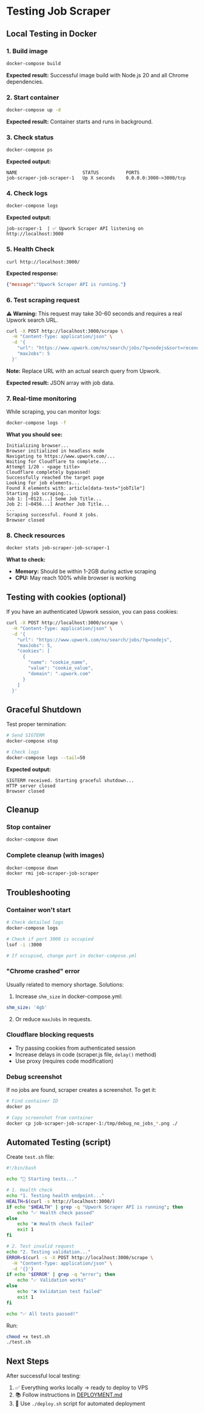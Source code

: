 # Testing Job Scraper

## Local Testing in Docker

### 1. Build image

```bash
docker-compose build
```

**Expected result:** Successful image build with Node.js 20 and all Chrome dependencies.

### 2. Start container

```bash
docker-compose up -d
```

**Expected result:** Container starts and runs in background.

### 3. Check status

```bash
docker-compose ps
```

**Expected output:**
```
NAME                        STATUS          PORTS
job-scraper-job-scraper-1   Up X seconds    0.0.0.0:3000->3000/tcp
```

### 4. Check logs

```bash
docker-compose logs
```

**Expected output:**
```
job-scraper-1  | ✅ Upwork Scraper API listening on http://localhost:3000
```

### 5. Health Check

```bash
curl http://localhost:3000/
```

**Expected response:**
```json
{"message":"Upwork Scraper API is running."}
```

### 6. Test scraping request

**⚠️ Warning:** This request may take 30-60 seconds and requires a real Upwork search URL.

```bash
curl -X POST http://localhost:3000/scrape \
  -H "Content-Type: application/json" \
  -d '{
    "url": "https://www.upwork.com/nx/search/jobs/?q=nodejs&sort=recency",
    "maxJobs": 5
  }'
```

**Note:** Replace URL with an actual search query from Upwork.

**Expected result:** JSON array with job data.

### 7. Real-time monitoring

While scraping, you can monitor logs:

```bash
docker-compose logs -f
```

**What you should see:**
```
Initializing browser...
Browser initialized in headless mode
Navigating to https://www.upwork.com/...
Waiting for Cloudflare to complete...
Attempt 1/20 - <page title>
Cloudflare completely bypassed!
Successfully reached the target page
Looking for job elements...
Found X elements with: article[data-test="jobTile"]
Starting job scraping...
Job 1: [~0123...] Some Job Title...
Job 2: [~0456...] Another Job Title...
...
Scraping successful. Found X jobs.
Browser closed
```

### 8. Check resources

```bash
docker stats job-scraper-job-scraper-1
```

**What to check:**
- **Memory:** Should be within 1-2GB during active scraping
- **CPU:** May reach 100% while browser is working

## Testing with cookies (optional)

If you have an authenticated Upwork session, you can pass cookies:

```bash
curl -X POST http://localhost:3000/scrape \
  -H "Content-Type: application/json" \
  -d '{
    "url": "https://www.upwork.com/nx/search/jobs/?q=nodejs",
    "maxJobs": 5,
    "cookies": [
      {
        "name": "cookie_name",
        "value": "cookie_value",
        "domain": ".upwork.com"
      }
    ]
  }'
```

## Graceful Shutdown

Test proper termination:

```bash
# Send SIGTERM
docker-compose stop

# Check logs
docker-compose logs --tail=50
```

**Expected output:**
```
SIGTERM received. Starting graceful shutdown...
HTTP server closed
Browser closed
```

## Cleanup

### Stop container

```bash
docker-compose down
```

### Complete cleanup (with images)

```bash
docker-compose down
docker rmi job-scraper-job-scraper
```

## Troubleshooting

### Container won't start

```bash
# Check detailed logs
docker-compose logs

# Check if port 3000 is occupied
lsof -i :3000

# If occupied, change port in docker-compose.yml
```

### "Chrome crashed" error

Usually related to memory shortage. Solutions:

1. Increase `shm_size` in docker-compose.yml:
```yaml
shm_size: '4gb'
```

2. Or reduce `maxJobs` in requests.

### Cloudflare blocking requests

- Try passing cookies from authenticated session
- Increase delays in code (scraper.js file, `delay()` method)
- Use proxy (requires code modification)

### Debug screenshot

If no jobs are found, scraper creates a screenshot. To get it:

```bash
# Find container ID
docker ps

# Copy screenshot from container
docker cp job-scraper-job-scraper-1:/tmp/debug_no_jobs_*.png ./
```

## Automated Testing (script)

Create `test.sh` file:

```bash
#!/bin/bash

echo "🧪 Starting tests..."

# 1. Health check
echo "1. Testing health endpoint..."
HEALTH=$(curl -s http://localhost:3000/)
if echo "$HEALTH" | grep -q "Upwork Scraper API is running"; then
    echo "✅ Health check passed"
else
    echo "❌ Health check failed"
    exit 1
fi

# 2. Test invalid request
echo "2. Testing validation..."
ERROR=$(curl -s -X POST http://localhost:3000/scrape \
  -H "Content-Type: application/json" \
  -d '{}')
if echo "$ERROR" | grep -q "error"; then
    echo "✅ Validation works"
else
    echo "❌ Validation test failed"
    exit 1
fi

echo "✅ All tests passed!"
```

Run:

```bash
chmod +x test.sh
./test.sh
```

## Next Steps

After successful local testing:

1. ✅ Everything works locally → ready to deploy to VPS
2. 📚 Follow instructions in [DEPLOYMENT.md](./DEPLOYMENT.md)
3. 🚀 Use `./deploy.sh` script for automated deployment
